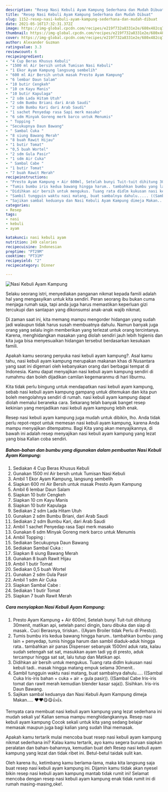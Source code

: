 ```yaml
---
description: "Resep Nasi Kebuli Ayam Kampung Sederhana dan Mudah Dibuat"
title: "Resep Nasi Kebuli Ayam Kampung Sederhana dan Mudah Dibuat"
slug: 1152-resep-nasi-kebuli-ayam-kampung-sederhana-dan-mudah-dibuat
date: 2021-05-16T17:32:31.372Z
image: https://img-global.cpcdn.com/recipes/e219f732a8331e2e/680x482cq70/nasi-kebuli-ayam-kampung-foto-resep-utama.jpg
thumbnail: https://img-global.cpcdn.com/recipes/e219f732a8331e2e/680x482cq70/nasi-kebuli-ayam-kampung-foto-resep-utama.jpg
cover: https://img-global.cpcdn.com/recipes/e219f732a8331e2e/680x482cq70/nasi-kebuli-ayam-kampung-foto-resep-utama.jpg
author: Alexander Guzman
ratingvalue: 3.3
reviewcount: 6
recipeingredient:
- "4 Cup Beras Khusus Kebuli"
- "1500 ml Air bersih untuk Tumisan Nasi Kebuli"
- "1 Ekor Ayam Kampung langsung sembelih"
- "600 ml Air Bersih untuk masak Presto Ayam Kampung"
- "6 lembar Daun Salam"
- "10 butir Cengkeh"
- "10 cm Kayu Manis"
- "10 butir Kapulaga"
- "2 sdm Lada Hitam Utuh"
- "2 sdm Bumbu Briani dari Arab Saudi"
- "2 sdm Bumbu Kari dari Arab Saudi"
- "1 sachet Penyedap rasa Sapi merk masako"
- "6 sdm Minyak Goreng merk barco untuk Menumis"
- " Topping "
- "Secukupnya Daun Bawang"
- " Sambal Cuka "
- "8 siung Bawang Merah"
- "8 buah Rawit Hijau"
- "1 butir Tomat"
- "0,5 buah Wortel"
- "2 sdm Gula Pasir"
- "1 sdm Air Cuka"
- " Sambal Cabe "
- "1 butir Tomat"
- "7 buah Rawit Merah"
recipeinstructions:
- "Presto Ayam Kampung + Air 600ml, Setelah bunyi Tuit-tuit dihitung 30menit, matikan api, setelah panci dingin, baru dibuka dan siap di masak.. Cuci Berasnya, tiriskan.. ((Ayam Broiler tidak Perlu di Presto))."
- "Tumis bumbu iris kedua bawang hingga harum.. tambahkan bumbu yang lain + penyedap, tumis hingga harum dan sambil diaduk-aduk hingga rata.. tambahkan air panas Dispenser sebanyak 1500ml aduk rata, kalau sudah setengah sat sat, masukkan ayam tadi yg di presto, aduk tercampur hingga sat sat, lalu tutup dan Matikan api."
- "Didihkan air bersih untuk mengukus. Tuang rata didlm kukusan nasi kebuli tadi.. masak hingga matang empuk selama 30menit.."
- "Sambil tungguin waktu nasi matang, buat sambalnya dahulu..... ((Sambal Cuka Iris-iris bahan + cuka + air + gula pasir)). ((Sambal Cabe Iris-iris tomat dan rawit merah kemudian blender kasar saja)). Sisihkan. Iris-iris Daun Bawang."
- "Sajikan sambal keduanya dan Nasi Kebuli Ayam Kampung dimeja Makan..... ♥️♥️😋😋👍👍."
categories:
- Resep
tags:
- nasi
- kebuli
- ayam

katakunci: nasi kebuli ayam 
nutrition: 249 calories
recipecuisine: Indonesian
preptime: "PT29M"
cooktime: "PT31M"
recipeyield: "2"
recipecategory: Dinner

---
```



![Nasi Kebuli Ayam Kampung](https://img-global.cpcdn.com/recipes/e219f732a8331e2e/680x482cq70/nasi-kebuli-ayam-kampung-foto-resep-utama.jpg)

Selaku seorang istri, menyediakan panganan nikmat kepada famili adalah hal yang mengasyikan untuk kita sendiri. Peran seorang ibu bukan cuma menjaga rumah saja, tapi anda juga harus memastikan keperluan gizi tercukupi dan santapan yang dikonsumsi anak-anak wajib nikmat.

Di zaman  saat ini, kita memang mampu mengorder hidangan yang sudah jadi walaupun tidak harus susah membuatnya dahulu. Namun banyak juga orang yang selalu ingin memberikan yang terlezat untuk orang tercintanya. Karena, menghidangkan masakan yang diolah sendiri jauh lebih higienis dan kita juga bisa menyesuaikan hidangan tersebut berdasarkan kesukaan famili. 



Apakah kamu seorang penyuka nasi kebuli ayam kampung?. Asal kamu tahu, nasi kebuli ayam kampung merupakan makanan khas di Nusantara yang saat ini digemari oleh kebanyakan orang dari berbagai tempat di Indonesia. Kamu dapat menyajikan nasi kebuli ayam kampung sendiri di rumahmu dan boleh dijadikan camilan kegemaranmu di hari liburmu.

Kita tidak perlu bingung untuk mendapatkan nasi kebuli ayam kampung, sebab nasi kebuli ayam kampung gampang untuk ditemukan dan kita pun boleh mengolahnya sendiri di rumah. nasi kebuli ayam kampung dapat diolah memalui beraneka cara. Sekarang telah banyak banget resep kekinian yang menjadikan nasi kebuli ayam kampung lebih enak.

Resep nasi kebuli ayam kampung juga mudah untuk dibikin, lho. Anda tidak perlu repot-repot untuk memesan nasi kebuli ayam kampung, karena Anda mampu menyajikan ditempatmu. Bagi Kita yang akan menyajikannya, di bawah ini adalah resep menyajikan nasi kebuli ayam kampung yang lezat yang bisa Kalian coba sendiri.

<!--inarticleads1-->

##### Bahan-bahan dan bumbu yang digunakan dalam pembuatan Nasi Kebuli Ayam Kampung:

1. Sediakan 4 Cup Beras Khusus Kebuli
1. Gunakan 1500 ml Air bersih untuk Tumisan Nasi Kebuli
1. Ambil 1 Ekor Ayam Kampung, langsung sembelih
1. Siapkan 600 ml Air Bersih untuk masak Presto Ayam Kampung
1. Ambil 6 lembar Daun Salam
1. Siapkan 10 butir Cengkeh
1. Siapkan 10 cm Kayu Manis
1. Siapkan 10 butir Kapulaga
1. Sediakan 2 sdm Lada Hitam Utuh
1. Gunakan 2 sdm Bumbu Briani, dari Arab Saudi
1. Sediakan 2 sdm Bumbu Kari, dari Arab Saudi
1. Ambil 1 sachet Penyedap rasa Sapi merk masako
1. Gunakan 6 sdm Minyak Goreng merk barco untuk Menumis
1. Ambil  Topping :
1. Sediakan Secukupnya Daun Bawang
1. Sediakan  Sambal Cuka :
1. Siapkan 8 siung Bawang Merah
1. Gunakan 8 buah Rawit Hijau
1. Ambil 1 butir Tomat
1. Sediakan 0,5 buah Wortel
1. Gunakan 2 sdm Gula Pasir
1. Ambil 1 sdm Air Cuka
1. Siapkan  Sambal Cabe :
1. Sediakan 1 butir Tomat
1. Siapkan 7 buah Rawit Merah




<!--inarticleads2-->

##### Cara menyiapkan Nasi Kebuli Ayam Kampung:

1. Presto Ayam Kampung + Air 600ml, Setelah bunyi Tuit-tuit dihitung 30menit, matikan api, setelah panci dingin, baru dibuka dan siap di masak.. Cuci Berasnya, tiriskan.. ((Ayam Broiler tidak Perlu di Presto)).
1. Tumis bumbu iris kedua bawang hingga harum.. tambahkan bumbu yang lain + penyedap, tumis hingga harum dan sambil diaduk-aduk hingga rata.. tambahkan air panas Dispenser sebanyak 1500ml aduk rata, kalau sudah setengah sat sat, masukkan ayam tadi yg di presto, aduk tercampur hingga sat sat, lalu tutup dan Matikan api.
1. Didihkan air bersih untuk mengukus. Tuang rata didlm kukusan nasi kebuli tadi.. masak hingga matang empuk selama 30menit..
1. Sambil tungguin waktu nasi matang, buat sambalnya dahulu..... ((Sambal Cuka Iris-iris bahan + cuka + air + gula pasir)). ((Sambal Cabe Iris-iris tomat dan rawit merah kemudian blender kasar saja)). Sisihkan. Iris-iris Daun Bawang.
1. Sajikan sambal keduanya dan Nasi Kebuli Ayam Kampung dimeja Makan..... ♥️♥️😋😋👍👍.




Ternyata cara membuat nasi kebuli ayam kampung yang lezat sederhana ini mudah sekali ya! Kalian semua mampu menghidangkannya. Resep nasi kebuli ayam kampung Cocok sekali untuk kita yang sedang belajar memasak maupun juga bagi kalian yang sudah lihai memasak.

Apakah kamu tertarik mulai mencoba buat resep nasi kebuli ayam kampung nikmat sederhana ini? Kalau kamu tertarik, ayo kamu segera buruan siapkan peralatan dan bahan-bahannya, kemudian buat deh Resep nasi kebuli ayam kampung yang lezat dan tidak ribet ini. Betul-betul taidak sulit kan. 

Oleh karena itu, ketimbang kamu berlama-lama, maka kita langsung saja buat resep nasi kebuli ayam kampung ini. Dijamin kamu tiidak akan nyesel bikin resep nasi kebuli ayam kampung mantab tidak rumit ini! Selamat mencoba dengan resep nasi kebuli ayam kampung enak tidak rumit ini di rumah masing-masing,oke!.

